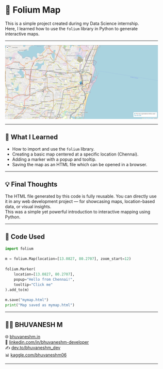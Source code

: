 # 📍 Folium Map 

This is a simple project created during my Data Science internship.  
Here, I learned how to use the `folium` library in Python to generate interactive maps.

---


[![Map Preview](https://raw.githubusercontent.com/bhuvanesh-m-dev/ds-intern-unified-mentor/refs/heads/main/folium/map-image/chennai-map-folium.png)](https://bhuvaneshm.in/internships/data-science/storage/map-by-folium/)


---

## 🧠 What I Learned

- How to import and use the `folium` library.
- Creating a basic map centered at a specific location (Chennai).
- Adding a marker with a popup and tooltip.
- Saving the map as an HTML file which can be opened in a browser.

---

## 💡 Final Thoughts

The HTML file generated by this code is fully reusable. You can directly use it in any web development project — for showcasing maps, location-based data, or visual insights.  
This was a simple yet powerful introduction to interactive mapping using Python.  

---

## 🧾 Code Used

```python
import folium

m = folium.Map(location=[13.0827, 80.2707], zoom_start=12)

folium.Marker(
    location=[13.0827, 80.2707],
    popup="Hello from Chennai!",
    tooltip="Click me"
).add_to(m)

m.save("mymap.html")
print("Map saved as mymap.html")
```

---

## 🙋‍♂️ BHUVANESH M 
🌐 [bhuvaneshm.in](https://bhuvaneshm.in)   
🔗 [linkedin.com/in/bhuvaneshm-developer](https://www.linkedin.com/in/bhuvaneshm-developer)   
✍️ [dev.to/bhuvaneshm\_dev](https://dev.to/bhuvaneshm_dev)   
📊 [kaggle.com/bhuvaneshm06](https://www.kaggle.com/bhuvaneshm06)    

---
